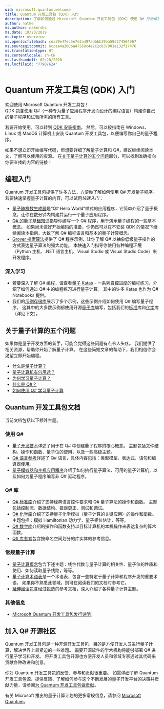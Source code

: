 ```yaml
---
uid: microsoft.quantum.welcome
title: Quantum 开发工具包 (QDK) 入门
description: 了解如何通过 Microsoft Quantum 开发工具包 (QDK) 使用 Q# 开始编写量子项目程序。
author: natke
ms.author: nakersha
ms.date: 10/23/2019
ms.topic: overview
ms.openlocfilehash: cea39e47ec5e7e2ad97adbbb39ba586274564967
ms.sourcegitcommit: 6ccea4a2006a47569c4e2c2cb37001e132f17476
ms.translationtype: HT
ms.contentlocale: zh-CN
ms.lasthandoff: 02/28/2020
ms.locfileid: "77907624"
---
```

# <a name="get-started-with-the-quantum-development-kit-qdk"></a>Quantum 开发工具包 (QDK) 入门

欢迎使用 Microsoft Quantum 开发工具包！  
QDK 包含使用 Q#（一种专为量子应用程序开发而设计的编程语言）构建你自己的量子程序和试验所需的所有工具。 

若要开始使用，可以转到 [QDK 安装指南](xref:microsoft.quantum.install)。
然后，可以按指南在 Windows、Linux 或 MacOS 计算机上安装 Quantum 开发工具包，以便编写你自己的量子程序。

如果不想立即开始编写代码，但想要详细了解量子计算和 Q#，建议继续阅读本文，了解可以使用的资源。 在[关于量子计算的五个问题](#five-questions-about-quantum-computing)部分，可以找到准确指向你要查找的内容的链接！

## <a name="get-started-programming"></a>编程入门

Quantum 开发工具包提供了许多方法，方便你了解如何使用 Q# 开发量子程序。
若要快速掌握量子计算的内容，可以试用*快速入门*：

* [量子随机数生成器](xref:microsoft.quantum.quickstarts.qrng)是“Q# Hello World”样式的应用程序，它简单介绍了量子概念，让你在数分钟内构建并运行一个量子应用程序。
* [Q# 的量子基础知识](xref:microsoft.quantum.write-program)指导你编写一个 Q# 程序，用于演示量子编程的一些基本概念。 
    如果尚未做好开始编码的准备，你仍然可以在不安装 QDK 的情况下继续阅读本指南，大致了解 Q# 编程语言和基本的量子计算概念。
* [Grover 搜索算法](xref:microsoft.quantum.quickstarts.search)提供了 Q# 程序示例，让你了解 Q# 以抽象低级量子操作的方式表达量子算法的强大功能。 
    本快速入门指导你使用各种编程环境（Python 主机、.NET 语言主机、Visual Studio 或 Visual Studio Code）来开发程序。

### <a name="learning-further"></a>深入学习
* 若要深入了解 Q# 编程，请查看[量子 Katas](https://github.com/Microsoft/QuantumKatas) - 一系列自控进度的编程练习，介绍了如何通过 Q# 中的编程练习进行量子计算。
    其中的许多 Katas 也作为 Q# Notebooks 提供。 
* 我们的[示例存储库](https://github.com/Microsoft/Quantum)展示了多个示例，这些示例介绍如何使用 Q# 编写量子程序。 这其中的大多数示例都使用开源[量子库](https://github.com/Microsoft/QuantumLibraries)编写，包括我们的[标准](xref:microsoft.quantum.libraries.standard.intro)库和[化学](xref:microsoft.quantum.chemistry.concepts.intro)库（详见下文）。

## <a name="five-questions-about-quantum-computing"></a>关于量子计算的五个问题

如果你是量子开发方面的新手，可能会觉得这些问题有点令人头疼。 我们提供了相关资源，帮助你开始了解量子计算。 在这些简短文章的帮助下，我们相信你会渴望立即开始编程。
* [什么是量子计算？](xref:microsoft.quantum.overview.what)
* [量子计算机有何用途？](xref:microsoft.quantum.overview.computers)
* [为何学习量子计算？](xref:microsoft.quantum.overview.why)
* [什么是 Q#？](xref:microsoft.quantum.overview.qsharp)
* [如何使用 Q# 学习量子计算](xref:microsoft.quantum.overview.learn)

## <a name="quantum-development-kit-documentation"></a>Quantum 开发工具包文档

当前文档包括以下额外主题。

### <a name="using-q"></a>使用 Q#
* [量子开发技术](xref:microsoft.quantum.techniques.intro)详述了用于在 Q# 中创建量子程序的核心概念。 主题包括文件结构、操作和函数、量子位的使用，以及一些高级主题。
* [Q# 语言参考](xref:microsoft.quantum.language.intro)详述了 Q# 语言，具体内容包括：类型模型、表达式、语句和编译器使用。
* [量子模拟器和主机应用程序](xref:microsoft.quantum.machines)介绍了如何执行量子算法、可用的量子计算机，以及如何为量子程序编写非 Q# 驱动程序。

### <a name="q-libraries"></a>Q# 库
* [Q# 标准库](xref:microsoft.quantum.libraries.standard.intro)介绍了支持经典语言控件要求和 Q# 量子算法的操作和函数。 
    主题包括控制流、数据结构、错误更正、测试和调试。 
* [Q# 化学库](xref:microsoft.quantum.chemistry.concepts.intro)介绍了支持量子化学模拟（量子计算的关键应用）的操作和函数。 主题包括：模拟 Hamiltonian 动力学、量子相位估计，等等。
* [Q# 数字库](xref:microsoft.quantum.numerics.intro)介绍的操作和函数支持以目标计算机的本机操作来表达复杂的算术函数。
* [Q# 库参考](xref:microsoft.quantum.standardlibsintro)包含按命名空间划分的库实体的参考信息。

### <a name="general-quantum-computing"></a>常规量子计算
* [量子计算概念](xref:microsoft.quantum.concepts.intro)包含下述主题：线性代数与量子计算的相关性、量子位的性质和使用、如何读取量子线路，等等。
* [量子计算术语表](xref:microsoft.quantum.glossary)是一个术语表，包含一些特定于量子计算和程序开发的重要术语。 
    如果你不熟悉此领域，则可在阅读我们的文档时参考它。
* [延伸阅读](xref:microsoft.quantum.more-information)包含经过甄选的参考文档，深入介绍了各种量子计算主题。

### <a name="additional-info"></a>其他信息
* [Microsoft Quantum 开发工具包发行说明](xref:microsoft.quantum.relnotes)。


## <a name="be-a-part-of-the-q-open-source-community"></a>加入 Q# 开源社区
Quantum 开发工具包是一种开源开发工具包，目的是方便开发人员进行量子计算，解决世界上最紧迫的一些难题。  需要开源软件的学术机构将能够部署 Q# 进行量子学习和开发。 将开发工具包开源也方便开发人员和领域专家通过其代码来贡献各种改进和创意。

你对 Quantum 开发工具包的反馈、参与和贡献很重要。  如需详细了解 Quantum 开发工具包源、提供反馈、了解如何参与这个不断发展的量子开发平台的决策并贡献力量，请参阅[为 Quantum 开发工具包做贡献](xref:microsoft.quantum.contributing)。

有关 Microsoft 推出的量子计算计划的更多常规信息，请参阅 [Microsoft Quantum](https://www.microsoft.com/en-us/quantum/)。
